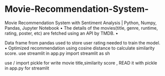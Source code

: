 # Movie-Recommendation-System-
Movie Recommendation System with Sentiment Analysis | Python, Numpy, Pandas, Jupyter Notebook • The details of the movies(title, genre, runtime, rating, poster, etc) are fetched using an API by TMDB. •
  
  Data frame from pandas used to store user rating needed to train the model.
• Optimized recommendation using cosine distance to calculate similarity score.
use streamlit in app.py
import streamlit as sh 

use / import pickle for write movie title,similarity score ,
READ it with pickle in app.py for streamlit 

